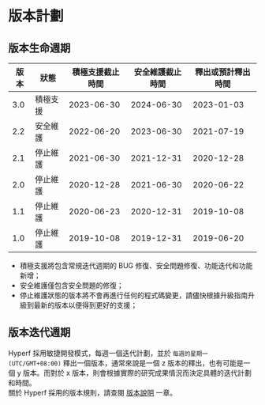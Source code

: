 # 版本計劃

## 版本生命週期

| 版本 | 狀態   | 積極支援截止時間   | 安全維護截止時間   | 釋出或預計釋出時間  |
| ---- |------|------------|------------|------------|
| 3.0  | 積極支援 | 2023-06-30 | 2024-06-30 | 2023-01-03 |
| 2.2  | 安全維護 | 2022-06-20 | 2023-06-30 | 2021-07-19 |
| 2.1  | 停止維護 | 2021-06-30 | 2021-12-31 | 2020-12-28 |
| 2.0  | 停止維護 | 2020-12-28 | 2021-06-30 | 2020-06-22 |
| 1.1  | 停止維護 | 2020-06-23 | 2020-12-31 | 2019-10-08 |
| 1.0  | 停止維護 | 2019-10-08 | 2019-12-31 | 2019-06-20 |

* 積極支援將包含常規迭代週期的 BUG 修復、安全問題修復、功能迭代和功能新增；
* 安全維護僅包含安全問題的修復；
* 停止維護狀態的版本將不會再進行任何的程式碼變更，請儘快根據升級指南升級到最新的版本以便得到更好的支援；


## 版本迭代週期

Hyperf 採用敏捷開發模式，每週一個迭代計劃，並於 `每週的星期一 (UTC/GMT+08:00)` 釋出一個版本，通常來說是一個 z 版本的釋出，也有可能是一個 y 版本。而對於 x 版本，則會根據實際的研究成果情況而決定具體的迭代計劃和時間。   
關於 Hyperf 採用的版本規則，請查閱 [版本說明](zh-tw/versions.md) 一章。
